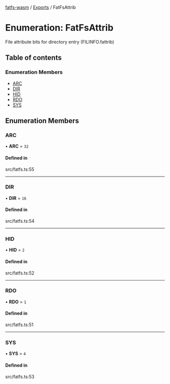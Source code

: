 [fatfs-wasm](../README.md) / [Exports](../modules.md) / FatFsAttrib

# Enumeration: FatFsAttrib

File attribute bits for directory entry (FILINFO.fattrib)

## Table of contents

### Enumeration Members

- [ARC](FatFsAttrib.md#arc)
- [DIR](FatFsAttrib.md#dir)
- [HID](FatFsAttrib.md#hid)
- [RDO](FatFsAttrib.md#rdo)
- [SYS](FatFsAttrib.md#sys)

## Enumeration Members

### ARC

• **ARC** = ``32``

#### Defined in

src/fatfs.ts:55

___

### DIR

• **DIR** = ``16``

#### Defined in

src/fatfs.ts:54

___

### HID

• **HID** = ``2``

#### Defined in

src/fatfs.ts:52

___

### RDO

• **RDO** = ``1``

#### Defined in

src/fatfs.ts:51

___

### SYS

• **SYS** = ``4``

#### Defined in

src/fatfs.ts:53
